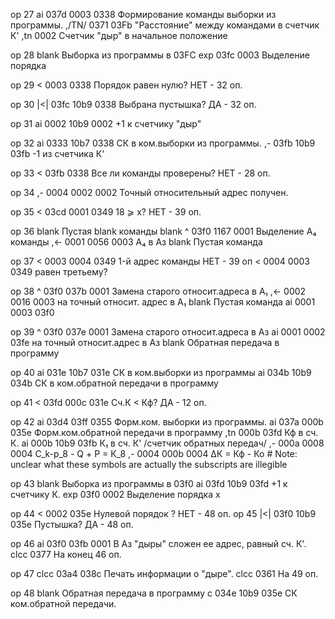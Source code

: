 op 27
ai 037d 0003 0338                     Формирование команды выборки из программы.
,/TN/ 0371 03Fb                       "Расстояние" между командами в счетчик К'
,tn 0002                              Счетчик "дыр" в начальное положение

op 28
blank                                 Выборка из программы в 03FC
exp  03fc      0003                   Выделение порядка

op 29
<         0003 0338                   Порядок равен нулю? НЕТ - 32 оп.

op 30
|<|  03fc 10b9 0338                   Выбрана пустышка? ДА - 32 оп.

op 31
ai   0002 10b9 0002                   +1 к счетчику "дыр"

op 32
ai   0333 10b7 0338                   СК в ком.выборки из программы.
,-   03fb 10b9 03fb                   -1 из счетчика К'

op 33
<         03fb 0338                   Все ли команды проверены? НЕТ - 28 оп.

op 34
,-   0004 0002 0002                   Точный относительный адрес получен.

op 35
<    03cd 0001 0349                   18 ⩾ x? НЕТ - 39 оп.

op 36
blank                                 Пустая
blank                                 команды
blank
^    03f0 1167 0001                   Выделение А₄ команды
,<-  0001 0056 0003                   А₄ в Аз
blank                                 Пустая команда

op 37
<    0003 0004 0349                   1-й адрес команды НЕТ - 39 оп
<    0004 0003 0349                   равен третьему?

op 38
^    03f0 037b 0001                   Замена старого относит.адреса в А₁
,<-  0002 0016 0003                   на точный относит. адрес в А₁
blank                                 Пустая команда
ai   0001 0003 03f0

op 39
^    03f0 037e 0001                   Замена старого относит.адреса в Аз
ai   0001 0002 03fe                   на точный относит.адрес в Аз
blank                                 Обратная передача в программу

op 40
ai   031e 10b7 031e                   СК в ком.выборки из программы
ai   034b 10b9 034b                   СК в ком.обратной передачи в программу

op 41
<    03fd 000c 031e                   Сч.К < Кф? ДА - 12 оп.

op 42
ai   03d4 03ff 0355                   Форм.ком. выборки из программы.
ai   037a 000b 035e                   Форм.ком.обратной передачи в программу
,tn  000b 03fd                        Кф в сч. К.
ai   000b 10b9 03fb                   К₁ в сч. К' /счетчик обратных передач/
,-   000a 0008 0004                   С_k-р_8 - Q + Р = К_8
,-   0004 000b 0004                   ΔК = Кф - Ко # Note: unclear what these symbols are actually the subscripts are illegible

op 43
blank                                 Выборка из программы в 03f0
ai   03fd 10b9 03fd                   +1 к счетчику К.
exp  03f0 0002                        Выделение порядка х

op 44
<         0002 035e                   Нулевой порядок ? НЕТ - 48 оп.
op 45
|<|  03f0 10b9 035e                   Пустышка? ДА - 48 оп.

op 46
ai   03f0 03fb 0001                   В Аз "дыры" сложен ее адрес, равный сч. К'.
clcc 0377                            На конец 46 оп.

op 47
clcc 03a4 038c                       Печать информации о "дыре".
clcc 0361                            На 49 оп.

op 48
blank                                 Обратная передача в программу
c    034e 10b9 035e                   СК ком.обратной передачи.